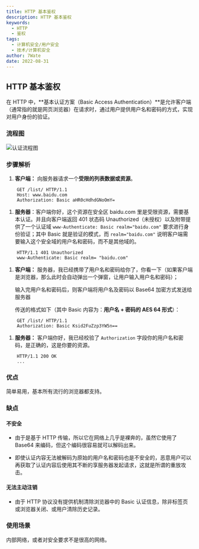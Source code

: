 ```yaml
---
title: HTTP 基本鉴权
description: HTTP 基本鉴权
keywords:
  - HTTP
  - 鉴权
tags:
  - 计算机安全/用户安全
  - 技术/计算机安全
author: 7Wate
date: 2022-08-31
---
```


## HTTP 基本鉴权

在 HTTP 中，**基本认证方案（Basic Access Authentication）**是允许客户端（通常指的就是网页浏览器）在请求时，通过用户提供用户名和密码的方式，实现对用户身份的验证。

### 流程图

![认证流程图](https://static.7wate.com/img/2022/08/30/298b4e5cd922d.png)

### 步骤解析

1. **客户端：** 向服务器请求一个**受限的列表数据或资源**。

```http
    GET /list/ HTTP/1.1  
    Host: www.baidu.com  
    Authorization: Basic aHR0cHdhdGNoOmY=
```

1. **服务器**：客户端你好，这个资源在安全区 baidu.com 里是受限资源，需要基本认证。并且向客户端返回 401 状态码 Unauthorized（未授权）以及附带提供了一个认证域 `www-Authenticate: Basic realm="baidu.com"` 要求进行身份验证；其中 Basic 就是验证的模式，而 `realm="baidu.com"` 说明客户端需要输入这个安全域的用户名和密码，而不是其他域的。

```http
    HTTP/1.1 401 Unauthorized  
    www-Authenticate: Basic realm= "baidu.com"
```

1. **客户端：** 服务器，我已经携带了用户名和密码给你了，你看一下（如果客户端是浏览器，那么此时会自动弹出一个弹窗，让用户输入用户名和密码）；

    输入完用户名和密码后，则客户端将用户名及密码以 Base64 加密方式发送给服务器

    传送的格式如下（其中 Basic 内容为：**用户名 + 密码的 AES 64 形式**）：

```http
    GET /list/ HTTP/1.1
    Authorization: Basic Ksid2FuZzp3YW5n==
```

1. **服务器：** 客户端你好，我已经校验了 `Authorization` 字段你的用户名和密码，是正确的，这是你要的资源。

```http
    HTTP/1.1 200 OK  
    ...
```

### 优点

简单易用，基本所有流行的浏览器都支持。

### 缺点

#### 不安全

- 由于是基于 HTTP 传输，所以它在网络上几乎是裸奔的，虽然它使用了 Base64 来编码，但这个编码很容易就可以解码出来。

- 即使认证内容无法被解码为原始的用户名和密码也是不安全的，恶意用户可以再获取了认证内容后使用其不断的享服务器发起请求，这就是所谓的重放攻击。

#### 无法主动注销

- 由于 HTTP 协议没有提供机制清除浏览器中的 Basic 认证信息，除非标签页或浏览器关闭、或用户清除历史记录。

### 使用场景

内部网络，或者对安全要求不是很高的网络。
